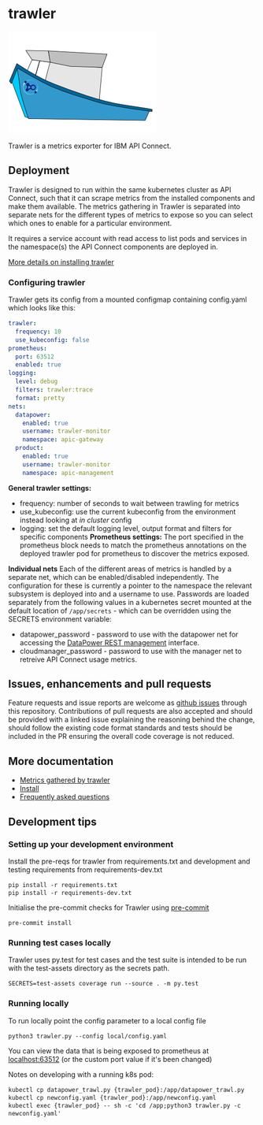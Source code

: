# trawler

![Trawler Logo ](docs/trawler.png)


Trawler is a metrics exporter for IBM API Connect.

## Deployment

Trawler is designed to run within the same kubernetes cluster as API Connect, such that it can scrape metrics from the installed components and make them available. The metrics gathering in Trawler is separated into separate nets for the different types of metrics to expose so you can select which ones to enable for a particular environment.

It requires a service account with read access to list pods and services in the namespace(s) the API Connect components are deployed in.

[More details on installing trawler](docs/install.md)

### Configuring trawler

Trawler gets its config from a mounted configmap containing config.yaml which looks like this:

```yaml
trawler:
  frequency: 10
  use_kubeconfig: false
prometheus:
  port: 63512 
  enabled: true
logging: 
  level: debug
  filters: trawler:trace
  format: pretty
nets:
  datapower:
    enabled: true
    username: trawler-monitor
    namespace: apic-gateway
  product:
    enabled: true
    username: trawler-monitor
    namespace: apic-management
```
**General trawler settings:**
 - frequency: number of seconds to wait between trawling for metrics
 - use_kubeconfig: use the current kubeconfig from the environment instead looking at _in cluster_ config
 - logging: set the default logging level, output format and filters for specific components 
**Prometheus settings:**
The port specified in the prometheus block needs to match the prometheus annotations on the deployed trawler pod for prometheus to discover the metrics exposed.  

**Individual nets**
Each of the different areas of metrics is handled by a separate net, which can be enabled/disabled independently.  The configuration for these is currently a pointer to the namespace the relevant subsystem is deployed into and a username to use.  Passwords are loaded separately from the following values in a kubernetes secret mounted at the default location of `/app/secrets` - which can be overridden using the SECRETS environment variable:

 - datapower_password - password to use with the datapower net for accessing the [DataPower REST management](https://www.ibm.com/support/knowledgecenter/SS9H2Y_7.7.0/com.ibm.dp.doc/restmgtinterface.html) interface. 
 - cloudmanager_password - password to use with the manager net to retreive API Connect usage metrics.

## Issues, enhancements and pull requests

Feature requests and issue reports are welcome as [github issues](https://github.com/IBM/apiconnect-trawler/issues) through this repository.  Contributions of pull requests are also accepted and should be provided with a linked issue explaining the reasoning behind the change, should follow the existing code format standards and tests should be included in the PR ensuring the overall code coverage is not reduced. 

## More documentation

 - [Metrics gathered by trawler](docs/metrics.md)
 - [Install](docs/install.md)
 - [Frequently asked questions](docs/faq.md)


## Development tips

### Setting up your development environment

Install the pre-reqs for trawler from requirements.txt and development and testing requirements from requirements-dev.txt

    pip install -r requirements.txt
    pip install -r requirements-dev.txt

Initialise the pre-commit checks for Trawler using [pre-commit](https://pre-commit.com/)

    pre-commit install

### Running test cases locally

Trawler uses py.test for test cases and the test suite is intended to be run with the test-assets directory as the secrets path.

    SECRETS=test-assets coverage run --source . -m py.test


### Running locally

To run locally point the config parameter to a local config file

    python3 trawler.py --config local/config.yaml

You can view the data that is being exposed to prometheus at [localhost:63512](http://localhost:63512) (or the custom port value if it's been changed)



Notes on developing with a running k8s pod:

    kubectl cp datapower_trawl.py {trawler_pod}:/app/datapower_trawl.py
    kubectl cp newconfig.yaml {trawler_pod}:/app/newconfig.yaml
    kubectl exec {trawler_pod} -- sh -c 'cd /app;python3 trawler.py -c newconfig.yaml'
